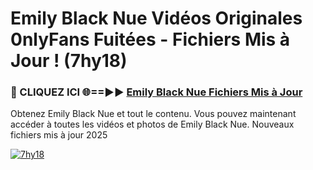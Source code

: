 # Emily Black Nue Vidéos Originales 0nlyFans Fuitées - Fichiers Mis à Jour ! (7hy18)

<h3>🔴 CLIQUEZ ICI 🌐==►► <a href="https://tinyurl.com/2pmr4ezf" rel="nofollow">Emily Black Nue Fichiers Mis à Jour</a></h3>

Obtenez Emily Black Nue et tout le contenu. Vous pouvez maintenant accéder à toutes les vidéos et photos de Emily Black Nue. Nouveaux fichiers mis à jour 2025

[![7hy18](https://i.imgur.com/6SNvagu.gif)](https://tinyurl.com/2pmr4ezf)
